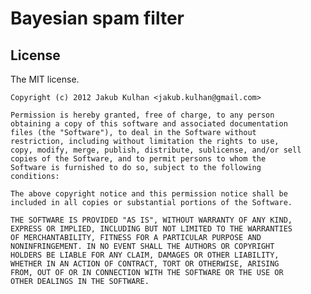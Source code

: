 # Bayesian spam filter

## License

The MIT license.

	Copyright (c) 2012 Jakub Kulhan <jakub.kulhan@gmail.com>

	Permission is hereby granted, free of charge, to any person
	obtaining a copy of this software and associated documentation
	files (the "Software"), to deal in the Software without
	restriction, including without limitation the rights to use,
	copy, modify, merge, publish, distribute, sublicense, and/or sell
	copies of the Software, and to permit persons to whom the
	Software is furnished to do so, subject to the following
	conditions:

	The above copyright notice and this permission notice shall be
	included in all copies or substantial portions of the Software.

	THE SOFTWARE IS PROVIDED "AS IS", WITHOUT WARRANTY OF ANY KIND,
	EXPRESS OR IMPLIED, INCLUDING BUT NOT LIMITED TO THE WARRANTIES
	OF MERCHANTABILITY, FITNESS FOR A PARTICULAR PURPOSE AND
	NONINFRINGEMENT. IN NO EVENT SHALL THE AUTHORS OR COPYRIGHT
	HOLDERS BE LIABLE FOR ANY CLAIM, DAMAGES OR OTHER LIABILITY,
	WHETHER IN AN ACTION OF CONTRACT, TORT OR OTHERWISE, ARISING
	FROM, OUT OF OR IN CONNECTION WITH THE SOFTWARE OR THE USE OR
	OTHER DEALINGS IN THE SOFTWARE.
